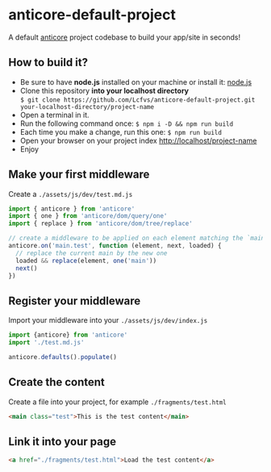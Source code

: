 # anticore-default-project

A default [anticore](https://github.com/Lcfvs/anticore) project codebase to build your app/site in seconds!

## How to build it?

* Be sure to have **node.js** installed on your machine or install it: [node.js](https://nodejs.org/en/download/)
* Clone this repository **into your localhost directory** <br />
`$ git clone https://github.com/Lcfvs/anticore-default-project.git your-localhost-directory/project-name`
* Open a terminal in it.
* Run the following command once: `$ npm i -D && npm run build`
* Each time you make a change, run this one: `$ npm run build`
* Open your browser on your project index [http://localhost/project-name](http://localhost/project-name)
* Enjoy

## Make your first middleware

Create a `./assets/js/dev/test.md.js`

```js
import { anticore } from 'anticore'
import { one } from 'anticore/dom/query/one'
import { replace } from 'anticore/dom/tree/replace'

// create a middleware to be applied on each element matching the `main.test` selector
anticore.on('main.test', function (element, next, loaded) {
  // replace the current main by the new one
  loaded && replace(element, one('main'))
  next() 
})
```

## Register your middleware

Import your middleware into your `./assets/js/dev/index.js`

```js
import {anticore} from 'anticore'
import './test.md.js'

anticore.defaults().populate()
```

## Create the content

Create a file into your project, for example `./fragments/test.html`

```html
<main class="test">This is the test content</main>
```

## Link it into your page

```html
<a href="./fragments/test.html">Load the test content</a>
```
